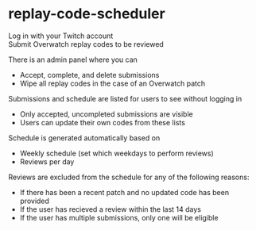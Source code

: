 # replay-code-scheduler

Log in with your Twitch account  
Submit Overwatch replay codes to be reviewed

There is an admin panel where you can 
- Accept, complete, and delete submissions
- Wipe all replay codes in the case of an Overwatch patch

Submissions and schedule are listed for users to see without logging in
- Only accepted, uncompleted submissions are visible
- Users can update their own codes from these lists

Schedule is generated automatically based on
- Weekly schedule (set which weekdays to perform reviews)
- Reviews per day

Reviews are excluded from the schedule for any of the following reasons:
- If there has been a recent patch and no updated code has been provided
- If the user has recieved a review within the last 14 days
- If the user has multiple submissions, only one will be eligible

